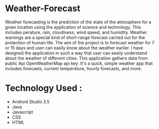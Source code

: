 Weather-Forecast
=======================

Weather forecasting is the prediction of the state of the atmosphere for a given location using the application of science and technology. This includes perature, rain, cloudiness, wind speed, and humidity. Weather warnings are a special kind of short-range forecast carried out for the protection of human life. The aim of the project is to forecast weather for 7 or 15 days and user can easily know about the weather earlier. I have designed the application in such a way that user can easily understand about the weather of different cities. This application gathers data from public Api OpenWeatherMap api key .It's a quick, simple weather app that includes forecasts, current temperature, hourly forecasts, and more.


Technology Used :
===================================

*	Android Studio 3.5 
*	Java 
*	Javascript 
*	CSS 
*	HTML 
